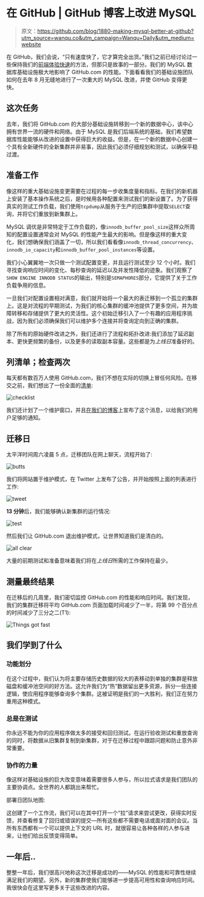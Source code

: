 # 在 GitHub | GitHub 博客上改进 MySQL

> 原文：<https://github.com/blog/1880-making-mysql-better-at-github?utm_source=wanqu.co&utm_campaign=Wanqu+Daily&utm_medium=website>

<main role="main" id="post-31688" class="col-12 col-lg-7 post__content col-md-8 post-31688 post type-post status-publish format-standard hentry category-engineering">

在 GitHub，我们会说，“只有速度快了，它才算完全出货。”我们之前已经讨论过一些保持我们的[前端体验快速](https://github.com/blog/1756-optimizing-large-selector-sets)的方法，但那只是故事的一部分。我们的 MySQL 数据库基础设施极大地影响了 GitHub.com 的性能。下面看看我们的基础设施团队如何在去年 8 月无缝地进行了一次重大的 MySQL 改进，并使 GitHub 变得更快。

## 这次任务

去年，我们将 GitHub.com 的大部分基础设施转移到一个新的数据中心，该中心拥有世界一流的硬件和网络。由于 MySQL 是我们后端系统的基础，我们希望数据库性能能够从改进的设置中获得巨大的收益。但是，在一个新的数据中心创建一个具有全新硬件的全新集群并非易事，因此我们必须仔细规划和测试，以确保平稳过渡。

## 准备工作

像这样的重大基础设施变更需要在过程的每一步收集度量和指标。在我们的新机器上安装了基本操作系统之后，是时候用各种配置来测试我们的新设置了。为了获得真实的测试工作负载，我们使用`tcpdump`从服务于生产的旧集群中提取`SELECT`查询，并将它们重放到新集群上。

MySQL 调优是非常特定于工作负载的，像`innodb_buffer_pool_size`这样众所周知的配置设置通常会对 MySQL 的性能产生最大的影响。但是像这样的重大变化，我们想确保我们涵盖了一切，所以我们看看像`innodb_thread_concurrency`、`innodb_io_capacity`和`innodb_buffer_pool_instances`等设置。

我们小心翼翼地一次只做一个测试配置变更，并且运行测试至少 12 个小时。我们寻找查询响应时间的变化、每秒查询的延迟以及并发性降低的迹象。我们观察了`SHOW ENGINE INNODB STATUS`的输出，特别是`SEMAPHORES`部分，它提供了关于工作负载争用的信息。

一旦我们对配置设置相对满意，我们就开始将一个最大的表迁移到一个孤立的集群上。这是对流程的早期测试，为我们的核心集群的缓冲池提供了更多空间，并为故障转移和存储提供了更大的灵活性。这个初始迁移引入了一个有趣的应用程序挑战，因为我们必须确保我们可以维护多个连接并将查询定向到正确的集群。

除了所有的原始硬件改进之外，我们还进行了流程和拓扑改进:我们添加了延迟副本、更快更频繁的备份，以及更多的读取副本容量。这些都是为*上线日*准备好的。

## 列清单；检查两次

每天都有数百万人使用 GitHub.com，我们不想在实际的切换上冒任何风险。在移交之前，我们想出了一份全面的[清单](https://help.github.com/articles/writing-on-github#task-lists):

![checklist](img/dc91124dfa13c39b0a479909d6ac3751.png)

我们还计划了一个维护窗口，并且[在我们的博客](https://github.com/blog/1603-site-maintenance-august-31st-2013)上宣布了这个消息，以给我们的用户足够的通知。

## 迁移日

太平洋时间周六凌晨 5 点，迁移团队在网上聊天，流程开始了:

![butts](img/50a360bb0acdcf55747cd981ff841701.png)

我们将网站置于维护模式，在 Twitter 上发布了公告，并开始按照上面的列表进行工作:

![tweet](img/eab8724bdd4c2b21c3365073771fc851.png)

**13 分钟**后，我们能够确认新集群的运行情况:

![test](img/7b901cf7f8c2699f5cdfc6bd140b6c22.png)

然后我们让 GitHub.com 退出维护模式，让世界知道我们是清白的。

![all clear](img/8eea1b9d29e23515d26a28f446de7ed7.png)

大量的前期测试和准备意味着我们将在*上线日*所需的工作保持在最少。

## 测量最终结果

在迁移后的几周里，我们密切监控 GitHub.com 的性能和响应时间。我们发现，我们的集群迁移将平均 GitHub.com 页面加载时间减少了一半，将第 99 个百分点的时间减少了三分之二(T1):

![Things got fast](img/43dd6170ca432e8919a3fbe70f0ec796.png)

## 我们学到了什么

### 功能划分

在这个过程中，我们认为将主要存储历史数据的较大的表移动到单独的集群是释放磁盘和缓冲池空间的好方法。这允许我们为“热”数据留出更多资源，拆分一些连接逻辑，使应用程序能够查询多个集群。这被证明是我们的一大胜利，我们正在努力重用这种模式。

### 总是在测试

你永远不能为你的应用程序做太多的接受和回归测试。在运行验收测试和重放查询的同时，将数据从旧集群复制到新集群，对于在迁移过程中跟踪问题和防止意外非常重要。

### 协作的力量

像这样对基础设施的巨大改变意味着需要很多人参与，所以拉式请求是我们团队的主要协调点。全世界的人都跳出来帮忙。

部署日团队地图:

这创建了一个工作流，我们可以在其中打开一个“拉”请求来尝试更改，获得实时反馈，并查看修复了回归或错误的提交—所有这些都不需要电话或面对面的会议。当所有东西都有一个可以提供上下文的 URL 时，就很容易让各种各样的人参与进来，让他们给出反馈变得简单。

## 一年后..

整整一年后，我们很高兴地称这次迁移是成功的——MySQL 的性能和可靠性继续满足我们的期望。另外，新的集群使我们能够进一步提高可用性和查询响应时间。我很快会在这里写更多关于这些改进的内容。

</main>